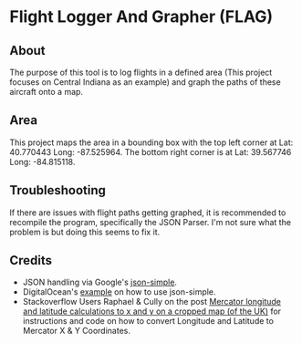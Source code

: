 # Flight Logger And Grapher (FLAG)

## About
The purpose of this tool is to log flights in a defined area (This project focuses on Central Indiana as an example) and graph the paths of these aircraft onto a map.

## Area
This project maps the area in a bounding box with the top left corner at Lat: 40.770443 Long: -87.525964.
The bottom right corner is at Lat: 39.567746 Long: -84.815118.

## Troubleshooting
If there are issues with flight paths getting graphed, it is recommended to recompile the program, specifically the JSON Parser. I'm not sure what the problem is but doing this seems to fix it.

## Credits
- JSON handling via Google's [json-simple](https://code.google.com/archive/p/json-simple/).
- DigitalOcean's [example](https://www.digitalocean.com/community/tutorials/json-simple-example) on how to use json-simple.
- Stackoverflow Users Raphael & Cully on the post [Mercator longitude and latitude calculations to x and y on a cropped map (of the UK)](https://stackoverflow.com/questions/2103924/mercator-longitude-and-latitude-calculations-to-x-and-y-on-a-cropped-map-of-the) for instructions and code on how to convert Longitude and Latitude to Mercator X & Y Coordinates.